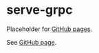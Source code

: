 # serve-grpc

Placeholder for [GitHub pages].

See [GitHub page].

[GitHub page]: https://garage.senzing.com/serve-grpc
[GitHub pages]: https://pages.github.com/
